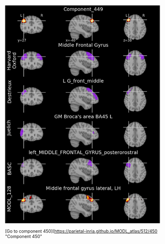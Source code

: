 


![449](preliminary/449.jpg "Component 449")

[Go to component 450](https://parietal-inria.github.io/MODL_atlas/512/450 "Component 450"